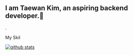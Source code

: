 ## I am Taewan Kim, an aspiring backend developer.👋
.
<!--
**programofktw/programofktw** is a ✨ _special_ ✨ repository because its `README.md` (this file) appears on your GitHub profile.

Here are some ideas to get you started:

- 🔭 I’m currently working on ...
- 🌱 I’m currently learning ...
- 👯 I’m looking to collaborate on ...
- 🤔 I’m looking for help with ...
- 💬 Ask me about ...
- 📫 How to reach me: ...
- 😄 Pronouns: ...
- ⚡ Fun fact: ...
-->

My Skil

[![github stats](https://github-readme-stats.vercel.app/api?username=programofktw&title_color=F2F2F2&&theme=radical)](https://github.com/anuraghazra/github-readme-stats)

